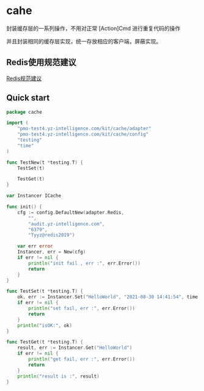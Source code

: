 # cahe

封装缓存层的一系列操作，不用对正常 [Action]Cmd 进行重复代码的操作

并且封装相同的缓存层实现，统一存放相应的客户端，屏蔽实现。

## Redis使用规范建议

[Redis规范建议](https://www.cnblogs.com/winson-317/p/12684874.html)

## Quick start

```go
package cache

import (
	"pmo-test4.yz-intelligence.com/kit/cache/adapter"
	"pmo-test4.yz-intelligence.com/kit/cache/config"
	"testing"
	"time"
)

func TestNew(t *testing.T) {
	TestSet(t)

	TestGet(t)
}

var Instancer ICache

func init() {
	cfg := config.DefaultNew(adapter.Redis,
		"",
		"audit.yz-intelligence.com",
		"6379",
		"Tyyz@redis2019")

	var err error
	Instancer, err = New(cfg)
	if err != nil {
		println("init fail , err :", err.Error())
		return
	}
}

func TestSet(t *testing.T) {
	ok, err := Instancer.Set("HelloWorld", "2021-08-30 14:41:54", time.Second*10)
	if err != nil {
		println("set fail, err :", err.Error())
		return
	}
	println("isOK:", ok)
}

func TestGet(t *testing.T) {
	result, err := Instancer.Get("HelloWorld")
	if err != nil {
		println("get fail, err :", err.Error())
		return
	}
	println("result is :", result)
}

```
